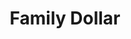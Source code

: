---
title: "Family Dollar"
url: /phoenix/family-dollar-west-indian-school-road-2/
shop: Kramladen
---